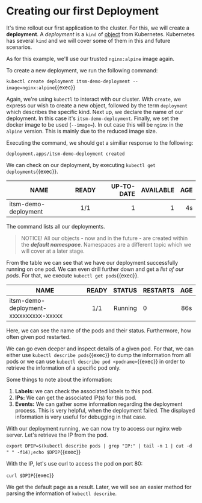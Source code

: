 # Creating our first Deployment

It's time rollout our first application to the cluster. For this, we will create a **deployment**. A *deployment* is a `kind` of [object](https://kubernetes.io/docs/concepts/overview/working-with-objects/kubernetes-objects/) from Kubernetes. Kubernetes has several `kind` and we will cover some of them in this and future scenarios.

As for this example, we'll use our trusted `nginx:alpine` image again.

To create a new deployment, we run the following command:

`kubectl create deployment itsm-demo-deployment --image=nginx:alpine`{{exec}}

Again, we're using `kubectl` to interact with our cluster. With `create`, we express our wish to create a new object, followed by the term `deployment` which describes the specific kind. Next up, we declare the name of our deployment. In this case it's `itsm-demo-deployment`. Finally, we set the docker image to be used (`--image=`). In out case this will be `nginx` in the `alpine` version. This is mainly due to the reduced image size.

Executing the command, we should get a similiar response to the following:
```
deployment.apps/itsm-demo-deployment created
```

We can check on our deployment, by executing `kubectl get deployments`{{exec}}.

| NAME                  | READY | UP-TO-DATE  | AVAILABLE | AGE | 
| --------------------- |:-----:| -----------:| ---------:| ---:|
| itsm-demo-deployment  |  1/1  | 1           | 1         |  4s |

The command lists all our deployments. 

> NOTICE!
> All our objects - now and in the future - are created within the ***default namespace***.
> Namespaces are a different topic which we will cover at a later stage.

From the table we can see that we have our deployment successfully running on one pod.
We can even drill further down and get a *list of our pods*.
For that, we execute `kubectl get pods`{{exec}}.

| NAME                                    | READY | STATUS  | RESTARTS |  AGE | 
| --------------------------------------- |:-----:| -------:| :--------| :---:|
| itsm-demo-deployment-xxxxxxxxxx-xxxxx   |  1/1  | Running | 0        |  86s |

Here, we can see the name of the pods and their status. Furthermore, how often given pod restarted.

We can go even deeper and inspect details of a given pod. For that, we can either use `kubectl describe pods`{{exec}} to dump the information from all pods or we can use `kubectl describe pod <podname>`{{exec}} in order to retrieve the information of a specific pod only. 

Some things to note about the information:
1. **Labels:** we can check the associated labels to this pod.
1. **IPs:** We can get the associated IP(s) for this pod.
1. **Events:** We can gather some information regarding the deployment process. This is very helpful, when the deployment failed. The displayed information is very useful for debugging in that case.

With our deployment running, we can now try to access our nginx web server. Let's retrieve the IP from the pod.

`export DPIP=$(kubectl describe pods | grep "IP:" | tail -n 1 | cut -d " " -f14);echo $DPIP`{{exec}}

With the IP, let's use curl to access the pod on port 80:

`curl $DPIP`{{exec}}

We get the default page as a result. Later, we will see an easier method for parsing the information of `kubectl describe`. 
